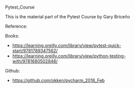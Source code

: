 Pytest_Course

This is the material part of the Pytest Course by Gary Briceño

Reference:

Books:
- https://learning.oreilly.com/library/view/pytest-quick-start/9781789347562/ 
- https://learning.oreilly.com/library/view/python-testing-with/9781680502848/

Github:
- https://github.com/okken/pycharm_2018_Feb